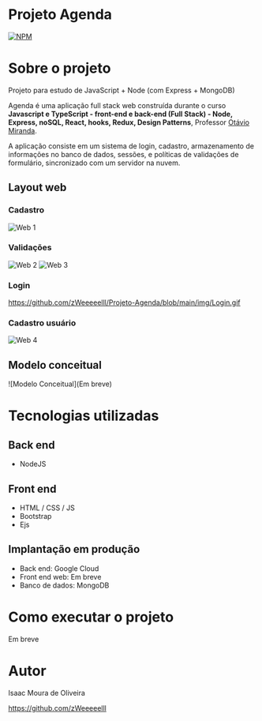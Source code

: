 
 
 
 # Projeto Agenda
[![NPM](https://img.shields.io/npm/l/react)](https://github.com/zWeeeeelll/Projeto-Agenda/blob/main/LICENSE) 

# Sobre o projeto

Projeto para estudo de JavaScript + Node (com Express + MongoDB)

Agenda é uma aplicação full stack web construída durante o curso **Javascript e TypeScript - front-end e back-end (Full Stack) - Node, Express, noSQL, React, hooks, Redux, Design Patterns**, Professor [Otávio Miranda](https://www.udemy.com/course/curso-de-javascript-moderno-do-basico-ao-avancado/ "Curso").

A aplicação consiste em um sistema de login, cadastro, armazenamento de informações no banco de dados, sessões, e políticas de validações de formulário, sincronizado com um servidor na nuvem.

## Layout web
### Cadastro
![Web 1](https://github.com/zWeeeeelll/Projeto-Agenda/blob/main/img/Cadastro.gif)
### Validações
![Web 2](https://github.com/zWeeeeelll/Projeto-Agenda/blob/main/img/Validacao-casdastro%202.gif)
![Web 3](https://github.com/zWeeeeelll/Projeto-Agenda/blob/main/img/Validacao.gif)
### Login
https://github.com/zWeeeeelll/Projeto-Agenda/blob/main/img/Login.gif
### Cadastro usuário
![Web 4](https://github.com/zWeeeeelll/Projeto-Agenda/blob/main/img/Cadastro-usuario.gif)
## Modelo conceitual
![Modelo Conceitual](Em breve)

# Tecnologias utilizadas
## Back end
- NodeJS
## Front end
- HTML / CSS / JS
- Bootstrap
- Ejs
## Implantação em produção
- Back end: Google Cloud
- Front end web: Em breve
- Banco de dados: MongoDB

# Como executar o projeto

Em breve

# Autor

Isaac Moura de Oliveira

https://github.com/zWeeeeelll
